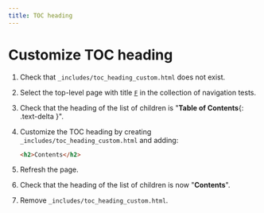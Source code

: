 ```yaml
---
title: TOC heading
---
```


# Customize TOC heading

1.  Check that `_includes/toc_heading_custom.html` does not exist.

1.  Select the top-level page with title [`F`](../../navigation/grandparent/f/)
    in the collection of navigation tests.

1.  Check that the heading of the list of children is "**Table of Contents**{: .text-delta }".

1.  Customize the TOC heading by creating `_includes/toc_heading_custom.html` and adding:
 
    ```html
    <h2>Contents</h2>
    ```
1.  Refresh the page.

1.  Check that the heading of the list of children is now "**Contents**".

1.  Remove `_includes/toc_heading_custom.html`.
